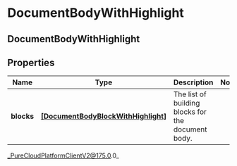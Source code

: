 # DocumentBodyWithHighlight

## DocumentBodyWithHighlight

## Properties

|Name | Type | Description | Notes|
|------------ | ------------- | ------------- | -------------|
| **blocks** | [**[DocumentBodyBlockWithHighlight]**]([DocumentBodyBlockWithHighlight]) | The list of building blocks for the document body. | |



_PureCloudPlatformClientV2@175.0.0_
